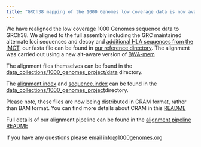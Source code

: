 ```yaml
---
title: "GRCh38 mapping of the 1000 Genomes low coverage data is now available"
---
```

                    
We have realigned the low coverage 1000 Genomes sequence data to GRCh38\. We aligned to the full assembly including the GRC maintained alternate loci sequences and decoy and [additional HLA sequences from the IMGT](https://www.ebi.ac.uk/ipd/imgt/hla/), our fasta file can be found in [our reference directory](ftp://ftp.1000genomes.ebi.ac.uk/vol1/ftp/technical/reference/GRCh38_reference_genome/). The alignment was carried out using a new alt-aware version of [BWA-mem](https://github.com/lh3/bwa/tree/master/bwakit) 

The alignment files themselves can be found in the [data_collections/1000_genomes_project/data](ftp://ftp.1000genomes.ebi.ac.uk/vol1/ftp/data_collections/1000_genomes_project/data) directory.

The [alignment index](ftp://ftp.1000genomes.ebi.ac.uk/vol1/ftp/data_collections/1000_genomes_project/1000genomes.low_coverage.GRCh38DH.alignment.index) and [sequence.index](ftp://ftp.1000genomes.ebi.ac.uk/vol1/ftp/data_collections/1000_genomes_project/1000genomes.sequence.index) can be found in the [data_collections/1000_genomes_project](ftp://ftp.1000genomes.ebi.ac.uk/vol1/ftp/data_collections/1000_genomes_project/)directory.

Please note, these files are now being distributed in CRAM format, rather than BAM format. You can find more details about CRAM in this [README](ftp://ftp.1000genomes.ebi.ac.uk/vol1/ftp/README_using_1000genomes_cram.md)

Full details of our alignment pipeline can be found in the [alignment pipeline README](ftp://ftp.1000genomes.ebi.ac.uk/vol1/ftp/data_collections/1000_genomes_project/README.1000genomes.GRCh38DH.alignment)

If you have any questions please email [info@1000genomes.org](mailto:info@1000genomes.org)
